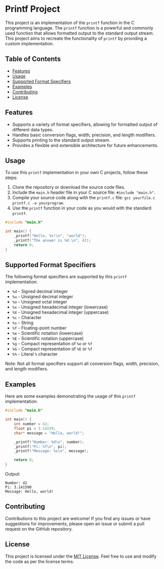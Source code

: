 # Printf Project

This project is an implementation of the `printf` function in the C programming language. The `printf` function is a powerful and commonly used function that allows formatted output to the standard output stream. This project aims to recreate the functionality of `printf` by providing a custom implementation.

## Table of Contents

- [Features](#features)
- [Usage](#usage)
- [Supported Format Specifiers](#supported-format-specifiers)
- [Examples](#examples)
- [Contributing](#contributing)
- [License](#license)

## Features

- Supports a variety of format specifiers, allowing for formatted output of different data types.
- Handles basic conversion flags, width, precision, and length modifiers.
- Supports printing to the standard output stream.
- Provides a flexible and extensible architecture for future enhancements.

## Usage

To use this `printf` implementation in your own C projects, follow these steps:

1. Clone the repository or download the source code files.
2. Include the `main.h` header file in your C source file: `#include "main.h"`.
3. Compile your source code along with the `printf.c` file: `gcc yourfile.c printf.c -o yourprogram`.
4. Use the `printf` function in your code as you would with the standard `printf`.

```c
#include "main.h"

int main() {
    _printf("Hello, %s!\n", "world");
    _printf("The answer is %d.\n", 42);
    return 0;
}
```

## Supported Format Specifiers

The following format specifiers are supported by this `printf` implementation:

- `%d` - Signed decimal integer
- `%u` - Unsigned decimal integer
- `%o` - Unsigned octal integer
- `%x` - Unsigned hexadecimal integer (lowercase)
- `%X` - Unsigned hexadecimal integer (uppercase)
- `%c` - Character
- `%s` - String
- `%f` - Floating-point number
- `%e` - Scientific notation (lowercase)
- `%E` - Scientific notation (uppercase)
- `%g` - Compact representation of `%e` or `%f`
- `%G` - Compact representation of `%E` or `%f`
- `%%` - Literal `%` character

Note: Not all format specifiers support all conversion flags, width, precision, and length modifiers.

## Examples

Here are some examples demonstrating the usage of this `printf` implementation:

```c
#include "main.h"

int main() {
    int number = 42;
    float pi = 3.14159;
    char* message = "Hello, world!";

    _printf("Number: %d\n", number);
    _printf("Pi: %f\n", pi);
    _printf("Message: %s\n", message);

    return 0;
}
```

Output:
```
Number: 42
Pi: 3.141590
Message: Hello, world!
```

## Contributing

Contributions to this project are welcome! If you find any issues or have suggestions for improvements, please open an issue or submit a pull request on the GitHub repository.

## License

This project is licensed under the [MIT License](LICENSE). Feel free to use and modify the code as per the license terms.
